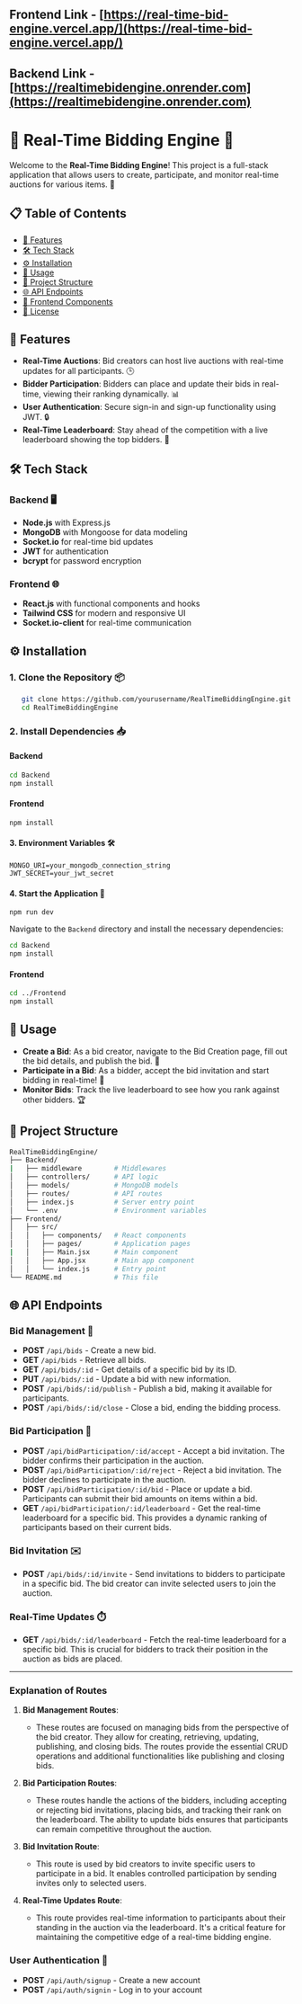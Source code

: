 ## Frontend Link - [https://real-time-bid-engine.vercel.app/](https://real-time-bid-engine.vercel.app/)
## Backend Link - [https://realtimebidengine.onrender.com](https://realtimebidengine.onrender.com)


# 🎉 Real-Time Bidding Engine 🚀

Welcome to the **Real-Time Bidding Engine**! This project is a full-stack application that allows users to create, participate, and monitor real-time auctions for various items. 🎯

## 📋 Table of Contents

- [🚀 Features](#-features)
- [🛠 Tech Stack](#-tech-stack)
- [⚙️ Installation](#%EF%B8%8F-installation)
- [🚦 Usage](#-usage)
- [📂 Project Structure](#-project-structure)
- [🌐 API Endpoints](#-api-endpoints)
- [🎨 Frontend Components](#-frontend-components)
- [📜 License](#-license)

## 🚀 Features

- **Real-Time Auctions**: Bid creators can host live auctions with real-time updates for all participants. 🕒
- **Bidder Participation**: Bidders can place and update their bids in real-time, viewing their ranking dynamically. 📊
- **User Authentication**: Secure sign-in and sign-up functionality using JWT. 🔒
- **Real-Time Leaderboard**: Stay ahead of the competition with a live leaderboard showing the top bidders. 🥇

## 🛠 Tech Stack

### Backend 🖥️
- **Node.js** with Express.js
- **MongoDB** with Mongoose for data modeling
- **Socket.io** for real-time bid updates
- **JWT** for authentication
- **bcrypt** for password encryption

### Frontend 🌐
- **React.js** with functional components and hooks
- **Tailwind CSS** for modern and responsive UI
- **Socket.io-client** for real-time communication

## ⚙️ Installation

### 1. Clone the Repository 📦
 ```bash
    git clone https://github.com/yourusername/RealTimeBiddingEngine.git
    cd RealTimeBiddingEngine  
```
    
    
### 2. Install Dependencies 📥

#### Backend

```bash
cd Backend
npm install
```

#### Frontend
```cd ../Frontend
npm install
```

#### 3. Environment Variables 🛠️

```
MONGO_URI=your_mongodb_connection_string
JWT_SECRET=your_jwt_secret
```

#### 4. Start the Application 🚀
```cd Backend
npm run dev
```


Navigate to the `Backend` directory and install the necessary dependencies:

```bash
cd Backend
npm install
```

#### Frontend

```bash
cd ../Frontend
npm install
```

## 🚦 Usage

- **Create a Bid**: As a bid creator, navigate to the Bid Creation page, fill out the bid details, and publish the bid. 📅
- **Participate in a Bid**: As a bidder, accept the bid invitation and start bidding in real-time! 💸
- **Monitor Bids**: Track the live leaderboard to see how you rank against other bidders. 🏆

## 📂 Project Structure

```bash
RealTimeBiddingEngine/
├── Backend/
|   ├── middleware        # Middlewares
│   ├── controllers/      # API logic
│   ├── models/           # MongoDB models
│   ├── routes/           # API routes
│   ├── index.js          # Server entry point
│   └── .env              # Environment variables
├── Frontend/
│   ├── src/
│   │   ├── components/   # React components
│   │   ├── pages/        # Application pages
|   │   ├── Main.jsx      # Main component
│   │   ├── App.jsx       # Main app component
│   │   └── index.js      # Entry point
└── README.md             # This file
```

## 🌐 API Endpoints

### Bid Management 🎯

- **POST** `/api/bids` - Create a new bid.
- **GET** `/api/bids` - Retrieve all bids.
- **GET** `/api/bids/:id` - Get details of a specific bid by its ID.
- **PUT** `/api/bids/:id` - Update a bid with new information.
- **POST** `/api/bids/:id/publish` - Publish a bid, making it available for participants.
- **POST** `/api/bids/:id/close` - Close a bid, ending the bidding process.

### Bid Participation 🏅

- **POST** `/api/bidParticipation/:id/accept` - Accept a bid invitation. The bidder confirms their participation in the auction.
- **POST** `/api/bidParticipation/:id/reject` - Reject a bid invitation. The bidder declines to participate in the auction.
- **POST** `/api/bidParticipation/:id/bid` - Place or update a bid. Participants can submit their bid amounts on items within a bid.
- **GET** `/api/bidParticipation/:id/leaderboard` - Get the real-time leaderboard for a specific bid. This provides a dynamic ranking of participants based on their current bids.

### Bid Invitation ✉️

- **POST** `/api/bids/:id/invite` - Send invitations to bidders to participate in a specific bid. The bid creator can invite selected users to join the auction.

### Real-Time Updates ⏱️

- **GET** `/api/bids/:id/leaderboard` - Fetch the real-time leaderboard for a specific bid. This is crucial for bidders to track their position in the auction as bids are placed.

---

### Explanation of Routes

1. **Bid Management Routes**:
    - These routes are focused on managing bids from the perspective of the bid creator. They allow for creating, retrieving, updating, publishing, and closing bids. The routes provide the essential CRUD operations and additional functionalities like publishing and closing bids.

2. **Bid Participation Routes**:
    - These routes handle the actions of the bidders, including accepting or rejecting bid invitations, placing bids, and tracking their rank on the leaderboard. The ability to update bids ensures that participants can remain competitive throughout the auction.

3. **Bid Invitation Route**:
    - This route is used by bid creators to invite specific users to participate in a bid. It enables controlled participation by sending invites only to selected users.

4. **Real-Time Updates Route**:
    - This route provides real-time information to participants about their standing in the auction via the leaderboard. It's a critical feature for maintaining the competitive edge of a real-time bidding engine.


### User Authentication 🔐

- **POST** `/api/auth/signup` - Create a new account
- **POST** `/api/auth/signin` - Log in to your account
